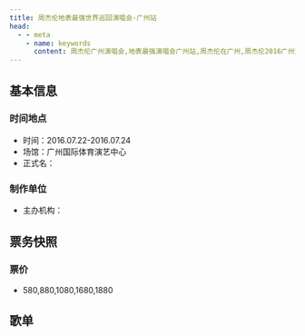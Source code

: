 ```yaml
---
title: 周杰伦地表最强世界巡回演唱会-广州站
head:
  - - meta
    - name: keywords
      content: 周杰伦广州演唱会,地表最强演唱会广州站,周杰伦在广州,周杰伦2016广州演唱会
---
```

## 基本信息

### 时间地点
- 时间：2016.07.22-2016.07.24
- 场馆：广州国际体育演艺中心
- 正式名：

### 制作单位
- 主办机构：

## 票务快照
### 票价
- 580,880,1080,1680,1880

## 歌单